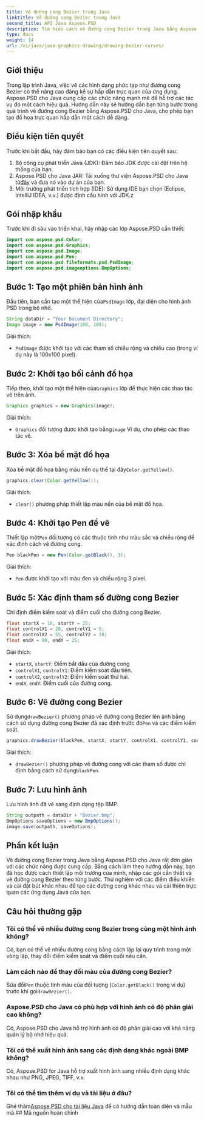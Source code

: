 ```yaml
---
title: Vẽ đường cong Bezier trong Java
linktitle: Vẽ đường cong Bezier trong Java
second_title: API Java Aspose.PSD
description: Tìm hiểu cách vẽ đường cong Bezier trong Java bằng Aspose.PSD cho Java. Thực hiện theo hướng dẫn từng bước của chúng tôi với các ví dụ về mã.
type: docs
weight: 14
url: /vi/java/java-graphics-drawing/drawing-bezier-curves/
---
```

## Giới thiệu
Trong lập trình Java, việc vẽ các hình dạng phức tạp như đường cong Bezier có thể nâng cao đáng kể sự hấp dẫn trực quan của ứng dụng. Aspose.PSD cho Java cung cấp các chức năng mạnh mẽ để hỗ trợ các tác vụ đó một cách hiệu quả. Hướng dẫn này sẽ hướng dẫn bạn từng bước trong quá trình vẽ đường cong Bezier bằng Aspose.PSD cho Java, cho phép bạn tạo đồ họa trực quan hấp dẫn một cách dễ dàng.
## Điều kiện tiên quyết
Trước khi bắt đầu, hãy đảm bảo bạn có các điều kiện tiên quyết sau:
1. Bộ công cụ phát triển Java (JDK): Đảm bảo JDK được cài đặt trên hệ thống của bạn.
2.  Aspose.PSD cho Java JAR: Tải xuống thư viện Aspose.PSD cho Java từ[đây](https://releases.aspose.com/psd/java/) và đưa nó vào dự án của bạn.
3. Môi trường phát triển tích hợp (IDE): Sử dụng IDE bạn chọn (Eclipse, IntelliJ IDEA, v.v.) được định cấu hình với JDK.z
## Gói nhập khẩu
Trước khi đi sâu vào triển khai, hãy nhập các lớp Aspose.PSD cần thiết:
```java
import com.aspose.psd.Color;
import com.aspose.psd.Graphics;
import com.aspose.psd.Image;
import com.aspose.psd.Pen;
import com.aspose.psd.fileformats.psd.PsdImage;
import com.aspose.psd.imageoptions.BmpOptions;
```
## Bước 1: Tạo một phiên bản hình ảnh
 Đầu tiên, bạn cần tạo một thể hiện của`PsdImage` lớp, đại diện cho hình ảnh PSD trong bộ nhớ.
```java
String dataDir = "Your Document Directory";
Image image = new PsdImage(100, 100);
```
Giải thích:
- `PsdImage` được khởi tạo với các tham số chiều rộng và chiều cao (trong ví dụ này là 100x100 pixel).
## Bước 2: Khởi tạo bối cảnh đồ họa
 Tiếp theo, khởi tạo một thể hiện của`Graphics` lớp để thực hiện các thao tác vẽ trên ảnh.
```java
Graphics graphics = new Graphics(image);
```
Giải thích:
- `Graphics` đối tượng được khởi tạo bằng`image` Ví dụ, cho phép các thao tác vẽ.
## Bước 3: Xóa bề mặt đồ họa
Xóa bề mặt đồ họa bằng màu nền cụ thể tại đây`Color.getYellow()`.
```java
graphics.clear(Color.getYellow());
```
Giải thích:
- `clear()` phương pháp thiết lập màu nền của bề mặt đồ họa.
## Bước 4: Khởi tạo Pen để vẽ
 Thiết lập một`Pen` đối tượng có các thuộc tính như màu sắc và chiều rộng để xác định cách vẽ đường cong.
```java
Pen blackPen = new Pen(Color.getBlack(), 3);
```
Giải thích:
- `Pen` được khởi tạo với màu đen và chiều rộng 3 pixel.
## Bước 5: Xác định tham số đường cong Bezier
Chỉ định điểm kiểm soát và điểm cuối cho đường cong Bezier.
```java
float startX = 10, startY = 25;
float controlX1 = 20, controlY1 = 5;
float controlX2 = 55, controlY2 = 10;
float endX = 90, endY = 25;
```
Giải thích:
- `startX`, `startY`: Điểm bắt đầu của đường cong
- `controlX1`, `controlY1`: Điểm kiểm soát đầu tiên.
- `controlX2`, `controlY2`: Điểm kiểm soát thứ hai.
- `endX`, `endY`: Điểm cuối của đường cong.
## Bước 6: Vẽ đường cong Bezier
 Sử dụng`drawBezier()` phương pháp vẽ đường cong Bezier lên ảnh bằng cách sử dụng đường cong Bezier đã xác định trước đó`Pen` và các điểm kiểm soát.
```java
graphics.drawBezier(blackPen, startX, startY, controlX1, controlY1, controlX2, controlY2, endX, endY);
```
Giải thích:
- `drawBezier()` phương pháp vẽ đường cong với các tham số được chỉ định bằng cách sử dụng`blackPen`.
## Bước 7: Lưu hình ảnh
Lưu hình ảnh đã vẽ sang định dạng tệp BMP.
```java
String outpath = dataDir + "Bezier.bmp";
BmpOptions saveOptions = new BmpOptions();
image.save(outpath, saveOptions);
```
## Phần kết luận
Vẽ đường cong Bezier trong Java bằng Aspose.PSD cho Java rất đơn giản với các chức năng được cung cấp. Bằng cách làm theo hướng dẫn này, bạn đã học được cách thiết lập môi trường của mình, nhập các gói cần thiết và vẽ đường cong Bezier theo từng bước. Thử nghiệm với các điểm điều khiển và cài đặt bút khác nhau để tạo các đường cong khác nhau và cải thiện trực quan các ứng dụng Java của bạn.
## Câu hỏi thường gặp
### Tôi có thể vẽ nhiều đường cong Bezier trong cùng một hình ảnh không?
Có, bạn có thể vẽ nhiều đường cong bằng cách lặp lại quy trình trong một vòng lặp, thay đổi điểm kiểm soát và điểm cuối nếu cần.
### Làm cách nào để thay đổi màu của đường cong Bezier?
 Sửa đổi`Pen` thuộc tính màu của đối tượng (`Color.getBlack()` trong ví dụ) trước khi gọi`drawBezier()`.
### Aspose.PSD cho Java có phù hợp với hình ảnh có độ phân giải cao không?
Có, Aspose.PSD cho Java hỗ trợ hình ảnh có độ phân giải cao với khả năng quản lý bộ nhớ hiệu quả.
### Tôi có thể xuất hình ảnh sang các định dạng khác ngoài BMP không?
Có, Aspose.PSD for Java hỗ trợ xuất hình ảnh sang nhiều định dạng khác nhau như PNG, JPEG, TIFF, v.v.
### Tôi có thể tìm thêm ví dụ và tài liệu ở đâu?
 Ghé thăm[Aspose.PSD cho tài liệu Java](https://reference.aspose.com/psd/java/) để có hướng dẫn toàn diện và mẫu mã.## Mã nguồn hoàn chỉnh